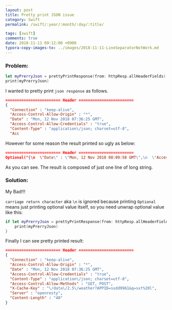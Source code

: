 ```yaml
---
layout: post
title: Pretty print JSON issue  
category: Swift
permalink: /swift/:year/:month/:day/:title/

tags: [swift]
comments: true
date: 2018-11-11 09:12:00 +0900
typora-copy-images-to: ../images/2018-11-11-LineSeparatorNotWork.md
---
```


### Problem:
```swift
let myPrerryJson = prettyPrintResponse(from: httpResp.allHeaderFields)
print(myPrerryJson)
```
I wanted to pretty print `json response` as follows. 

```json
======================== Header ========================
{
  "Connection" : "keep-alive",
  "Access-Control-Allow-Origin" : "*",
  "Date" : "Mon, 12 Nov 2018 07:36:25 GMT",
  "Access-Control-Allow-Credentials" : "true",
  "Content-Type" : "application\/json; charset=utf-8",
  "Acc
```

However for some reason the result printed so ugly as below:

```json
======================== Header ========================
Optional("{\n  \"Date\" : \"Mon, 12 Nov 2018 08:09:58 GMT\",\n  \"Access-Control-Allow-Origin\" : \"*\",\n  \"Content-Type\" : \"application\\/json; charset=utf-8\",\n  \"Access-Control-Allow-Methods\" : \"GET, POST\",\n  \"Server\" : \"openresty\",\n  \"Access-Control-Allow-Credentials\" : \"true\",\n  \"Content-Length\" : \"40\",\n  \"Connection\" : \"keep-alive\",\n  \"X-Cache-Key\" : \"\\/data\\/2.5\\/weather?APPID=2a6e5a8a3e3d92e541d0323dc7279961&q=seo%20ul\"\n}")
```
As you can see. The result is composed of just one line of long string.

### Solution:  

My Bad!!!

`carriage return character` aka ` \n `  is ignored because printing `Optional` means just printing optional value itself, so you need unwrap optional value like this:

```swift
if let myPrerryJson = prettyPrintResponse(from: httpResp.allHeaderFields){
    print(myPrerryJson)
}
```


Finally I can see pretty printed result:

```json
======================== Header ========================
{
  "Connection" : "keep-alive",
  "Access-Control-Allow-Origin" : "*",
  "Date" : "Mon, 12 Nov 2018 07:36:25 GMT",
  "Access-Control-Allow-Credentials" : "true",
  "Content-Type" : "application\/json; charset=utf-8",
  "Access-Control-Allow-Methods" : "GET, POST",
  "X-Cache-Key" : "\/data\/2.5\/weather?APPID=sxdd9961&q=sxt%20l",
  "Server" : "openresty",
  "Content-Length" : "40"
}
```